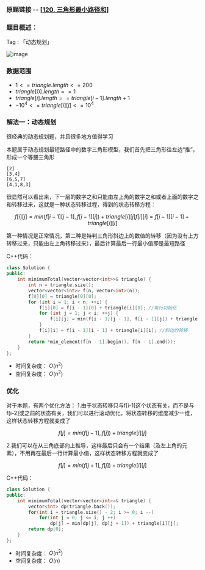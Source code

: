### 原题链接 -- [[120. 三角形最小路径和](https://leetcode.cn/problems/triangle/solution/san-jiao-xing-zui-xiao-lu-jing-he-by-leetcode-solu/)]

### 题目概述：
Tag : 「动态规划」

![image](https://user-images.githubusercontent.com/99656524/203083444-fd065915-93da-4421-a747-0e0d1bd9f0b8.png)

### 数据范围
* $1 <= triangle.length <= 200$
* $triangle[0].length == 1$
* $triangle[i].length == triangle[i - 1].length + 1$
* $-10^4 <= triangle[i][j] <= 10^4$

### 解法一：动态规划
很经典的动态规划题，并且很多地方值得学习

本题属于动态规划最短路径中的数字三角形模型，我们首先把三角形往左边“推”，形成一个等腰三角形
```
[2]
[3,4]
[6,5,7]
[4,1,8,3]
```
很显然可以看出来，下一层的数字之和只能由左上角的数字之和或者上面的数字之和转移过来，这就是一种状态转移过程，得到的状态转移方程：

$$
f[i][j] = min(f[i-1][j-1], f[i-1][j]) + triangle[i][j]
f[i][i] = f[i-1][i-1] + triangle[i][i]
$$

第一种情况是正常情况，第二种是特判三角形斜边上的数值的转移（因为没有上方转移过来，只能由左上角转移过来），最后计算最后一行最小值即是最短路径

C++代码：
```cpp
class Solution {
public:
    int minimumTotal(vector<vector<int>>& triangle) {
        int n = triangle.size();
        vector<vector<int>> f(n, vector<int>(n));
        f[0][0] = triangle[0][0];
        for (int i = 1; i < n; ++i) {
            f[i][0] = f[i - 1][0] + triangle[i][0]; //每行初始化
            for (int j = 1; j < i; ++j) {
                f[i][j] = min(f[i - 1][j - 1], f[i - 1][j]) + triangle[i][j]; //正常转移
            }
            f[i][i] = f[i - 1][i - 1] + triangle[i][i]; //斜边的转移
        }
        return *min_element(f[n - 1].begin(), f[n - 1].end());
    }
};
```
* 时间复杂度： $O(n^2)$ 
* 空间复杂度： $O(n^2)$ 

### 优化
对于本题，有两个优化方法：
1.由于状态转移只与f[i-1]这个状态有关，而不是与f[i-2]或之前的状态有关，我们可以进行滚动优化，将状态转移的维度减少一维，这样状态转移方程就变成了

$$
f[j] = min(f[j - 1], f[j]) + triangle[i][j]
$$

2.我们可以在从三角底部向上推导，这样最后只会有一个结果（及左上角的元素），不用再在最后一行计算最小值，这样状态转移方程就变成了

$$
f[j] = min(f[j + 1], f[j]) + triangle[i][j]
$$

C++代码：
```cpp
class Solution {
public:
    int minimumTotal(vector<vector<int>>& triangle) {
        vector<int> dp(triangle.back());
        for(int i = triangle.size() - 2; i >= 0; i --)
            for(int j = 0; j <= i; j ++)
                dp[j] = min(dp[j], dp[j + 1]) + triangle[i][j];
        return dp[0];
    }
};
```
* 时间复杂度： $O(n^2)$ 
* 空间复杂度： $O(n)$ 

